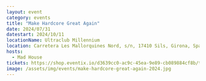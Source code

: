 ```yaml
---
layout: event
category: events
title: "Make Hardcore Great Again"
date: 2024/07/31
datestart: 2024/10/11
locationName: Ultraclub Millennium
location: Carretera Les Mallorquines Nord, s/n, 17410 Sils, Girona, Spain
hosts:
  - Mad House
tickets: https://shop.eventix.io/d3639cc0-ac9c-45ea-9e89-cb089884cf8b/tickets
image: /assets/img/events/make-hardcore-great-again-2024.jpg
---
```

